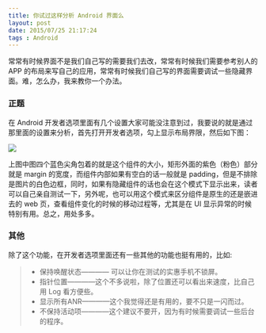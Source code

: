 ```yaml
---
title: 你试过这样分析 Android 界面么
layout: post
date: 2015/07/25 21:17:24
tags : Android
---
```


常常有时候界面不是我们自己写的需要我们去改，常常有时候我们需要参考别人的 APP 的布局来写自己的应用，常常有时候我们自己写的界面需要调试一些隐藏界面。难，怎么办，我来教你一个办法。

### 正题

在 Android 开发者选项里面有几个设置大家可能没注意到过，我要说的就是通过那里面的设置来分析，首先打开开发者选项，勾上显示布局界限，然后如下图：

![](https://blog-1251733178.cos.ap-beijing.myqcloud.com/20150725141853.png)

上图中图四个蓝色尖角包着的就是这个组件的大小，矩形外面的紫色（粉色）部分就是 margin 的宽度，而组件内部如果有空白的话一般就是 padding，但是不排除是图片的白色边框，同时，如果有隐藏组件的话也会在这个模式下显示出来，读者可以自己亲自测试一下，另外呢，也可以用这个模式来区分组件是原生的还是嵌进去的 web 页，查看组件变化的时候的移动过程等，尤其是在 UI 显示异常的时候特别有用。总之，用处多多。

### 其他

除了这个功能，在开发者选项里面还有一些其他的功能也挺有用的，比如:
> * 保持唤醒状态———— 可以让你在测试的实惠手机不锁屏。
> * 指针位置————这个不多说啦，除了位置还可以看出来速度，比自己用 Log 看方便些。
> * 显示所有ANR————这个我觉得还是有用的，要不只是一闪而过。
> * 不保持活动项————这个建议不要开，因为有时候需要调试一些后台的程序。
